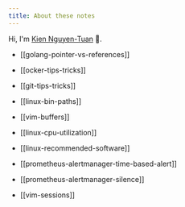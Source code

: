 ```yaml
---
title: About these notes
---
```


Hi, I'm [Kien Nguyen-Tuan](https://github.com/ntk148v/) 👋.


- [[golang-pointer-vs-references]]

- [[ocker-tips-tricks]]

- [[git-tips-tricks]]

- [[linux-bin-paths]]

- [[vim-buffers]]

- [[linux-cpu-utilization]]

- [[linux-recommended-software]]

- [[prometheus-alertmanager-time-based-alert]]

- [[prometheus-alertmanager-silence]]

- [[vim-sessions]]
